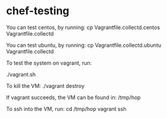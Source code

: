 chef-testing
============

You can test centos, by running:
cp Vagrantfile.collectd.centos Vagrantfile.collectd

You can test ubuntu, by running:
cp Vagrantfile.collectd.ubuntu Vagrantfile.collectd

To test the system on vagrant, run:

./vagrant.sh 

To kill the VM:
./vagrant destroy


If vagrant succeeds, the VM can be found in:
/tmp/hop

To ssh into the VM, run:
cd /tmp/hop
vagrant ssh
